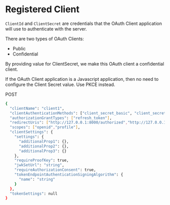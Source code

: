# Registered Client

`ClientId` and `ClientSecret` are credentials that the OAuth Client application will use to authenticate with the server. 

There are two types of OAuth Clients: 

* Public
* Confidential

By providing value for ClientSecret, we make this OAuth client a confidential client. 

If the OAuth Client application is a Javascript application, then no need to configure the Client Secret value. Use PKCE instead.

POST

```bash
{
  "clientName": "client1",
  "clientAuthenticationMethods": ["client_secret_basic", "client_secret_post"],
  "authorizationGrantTypes": ["refresh_token"],
  "redirectUris": ["http://127.0.0.1:8000/authorized","http://127.0.0.1:8000/login/oauth2/code/users-client-oidc"],
  "scopes": ["openid","profile"],
  "clientSettings": {
    "settings": {
      "additionalProp1": {},
      "additionalProp2": {},
      "additionalProp3": {}
    },
    "requireProofKey": true,
    "jwkSetUrl": "string",
    "requireAuthorizationConsent": true,
    "tokenEndpointAuthenticationSigningAlgorithm": {
      "name": "string"
    }
  },
  "tokenSettings": null
}


```